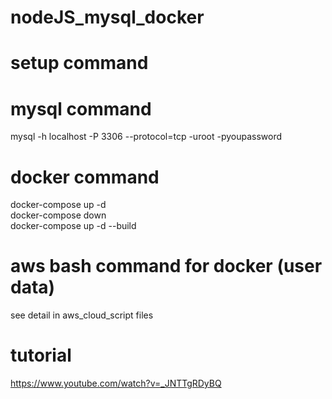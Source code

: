 # nodeJS_mysql_docker
# setup command
# mysql command
mysql -h localhost -P 3306 --protocol=tcp -uroot -pyoupassword
# docker command
docker-compose up -d  
docker-compose down  
docker-compose up -d --build  

# aws bash command for docker (user data)
see detail in aws_cloud_script files

# tutorial 
https://www.youtube.com/watch?v=_JNTTgRDyBQ